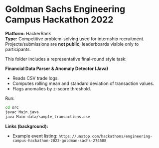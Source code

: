 # Goldman Sachs Engineering Campus Hackathon 2022

**Platform:** HackerRank  
**Type:** Competitive problem-solving used for internship recruitment.  
Projects/submissions are **not public**; leaderboards visible only to participants.

This folder includes a representative final-round style task:

**Financial Data Parser & Anomaly Detector (Java)**  
- Reads CSV trade logs.  
- Computes rolling mean and standard deviation of transaction values.  
- Flags anomalies by z-score threshold.

Run:
```bash
cd src
javac Main.java
java Main data/sample_transactions.csv
```

**Links (background):**
- Example event listing: `https://unstop.com/hackathons/engineering-campus-hackathon-2022-goldman-sachs-274588`
